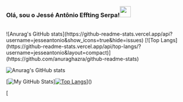 
<h3>Olá, sou o Jessé Antônio Effting Serpa!<img src="https://camo.githubusercontent.com/e8e7b06ecf583bc040eb60e44eb5b8e0ecc5421320a92929ce21522dbc34c891/68747470733a2f2f6d656469612e67697068792e636f6d2f6d656469612f6876524a434c467a6361737252346961377a2f67697068792e676966" href="#" width="30px"></h3>
<br>
![Anurag's GitHub stats](https://github-readme-stats.vercel.app/api?username=jesseantonio&show_icons=true&hide=issues)
[![Top Langs](https://github-readme-stats.vercel.app/api/top-langs/?username=jesseantonio&layout=compact)](https://github.com/anuraghazra/github-readme-stats)

![Anurag's GitHub stats](https://github-readme-stats.vercel.app/api?username=anuraghazra&show_icons=true&theme=radical)


[![My GitHub Stats](https://github-readme-stats.vercel.app/api/?username=jasongaylord&count_private=true&theme=tokyonight&showicons=true)][![Top Langs](https://github-readme-stats.vercel.app/api/top-langs/?username=anuraghazra&layout=compact)](https://github.com/anuraghazra/github-readme-stats)]()

[![]()

